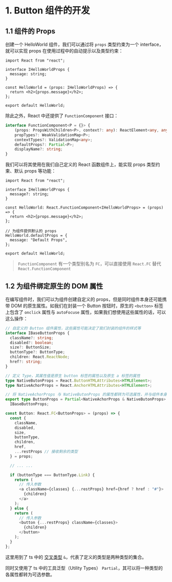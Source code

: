 # 1. Button 组件的开发

## 1.1 组件的 Props

创建一个 HelloWorld 组件，我们可以通过将 `props` 类型约束为一个 interface，就可以实现 props 在使用过程中的自动提示以及类型约束：

```tsx
import React from "react";

interface IHelloWorldProps {
  message: string;
}

const HelloWorld = (props: IHelloWorldProps) => {
  return <h2>{props.message}</h2>;
};

export default HelloWorld;
```

除此之外，React 中还提供了 `FunctionComponent` 接口：

```ts
interface FunctionComponent<P = {}> {
    (props: PropsWithChildren<P>, context?: any): ReactElement<any, any> | null;
    propTypes?: WeakValidationMap<P>;
    contextTypes?: ValidationMap<any>;
    defaultProps?: Partial<P>;
    displayName?: string;
}
```

我们可以将其使用在我们自己定义的 React 函数组件上，能实现 props 类型约束、默认 props 等功能：

```tsx
import React from "react";

interface IHelloWorldProps {
  message?: string;
}

const HelloWorld: React.FunctionComponent<IHelloWorldProps> = (props) => {
  return <h2>{props.message}</h2>;
};

// 为组件提供默认的 props
HelloWorld.defaultProps = {
  message: "Default Props",
};

export default HelloWorld;
```

> `FunctionComponent` 有一个类型别名为 `FC`，可以直接使用 `React.FC` 替代 `React.FunctionComponent`

## 1.2 为组件绑定原生的 DOM 属性

在编写组件时，我们可以为组件创建自定义的 props，但是同时组件本身还可能携带 DOM 的原生属性。如我们在封装一个 Button 按钮时，原生的 `<button>` 标签上包含了 `onclick` 属性与 `autoFocuse` 属性，如果我们想使用这些属性的话，可以这么操作：

```ts
// 自定义的 Button 组件属性，这些属性可能决定了我们封装的组件的样式等
interface IBaseButtonProps {
  className?: string;
  disabled?: boolean;
  size?: ButtonSize;
  buttonType?: ButtonType;
  children: React.ReactNode;
  href?: string;
}

// 定义 Type，其属性值是原生 button 标签的属性以及原生 a 标签的属性
type NativeButonProps = React.ButtonHTMLAttributes<HTMLElement>;
type NativeAchorProps = React.AnchorHTMLAttributes<HTMLElement>;

// 将 NativeAchorProps 与 NativeButonProps 的属性都转为可选属性，并与组件本身定义的基础属性进行交叉
export type ButtonProps = Partial<NativeAchorProps & NativeButonProps> &
  IBaseButtonProps;

const Button: React.FC<ButtonProps> = (props) => {
  const {
    className,
    disabled,
    size,
    buttonType,
    children,
    href,
    ...restProps // 接收剩余的类型
  } = props;

  // ... ...

  if (buttonType === ButtonType.Link) {
    return (
      // 传入参数
      <a className={classes} {...restProps} href={href ? href : "#"}>
        {children}
      </a>
    );
  } else {
    return (
      // 传入参数
      <button {...restProps} className={classes}>
        {children}
      </button>
    );
  }
};
```

这里用到了 ts 中的 [交叉类型](https://www.tslang.cn/docs/handbook/advanced-types.html) `&`，代表了定义的类型是两种类型的集合。

同时又使用了 ts 中的工具泛型（Utility Types） `Partial`，其可以将一种类型的各属性都转为可选参数。

## 